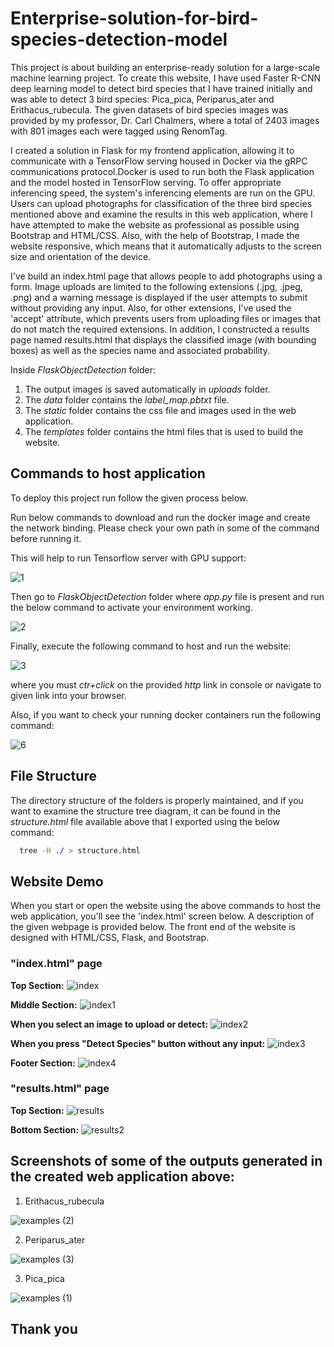 # Enterprise-solution-for-bird-species-detection-model

This project is about building an enterprise-ready solution for a large-scale machine learning project. To create this website, I have used Faster R-CNN deep learning model to detect bird species that I have trained initially and was able to detect 3 bird species:  Pica_pica, Periparus_ater and Erithacus_rubecula. The given datasets of bird species images was provided by my  professor, Dr. Carl Chalmers, where a total of 2403 images with 801 images each were tagged using RenomTag.

I created a solution in Flask for my frontend application, allowing it to communicate with a TensorFlow serving housed in Docker via the gRPC communications protocol.Docker is used to run both the Flask application and the model hosted in TensorFlow serving. To offer appropriate inferencing speed, the system's inferencing elements are run on the GPU. Users can upload photographs for classification of the three bird species mentioned above and examine the results in this web application, where I have attempted to make the website as professional as possible using Bootstrap and HTML/CSS. Also, with the help of Bootstrap, I made the website responsive, which means that it automatically adjusts to the screen size and orientation of the device.

I've build an index.html page that allows people to add photographs using a form. Image uploads are limited to the following extensions (.jpg, .jpeg, .png) and a warning message is displayed if the user attempts to submit without providing any input. Also, for other extensions, I've used the 'accept' attribute, which prevents users from uploading files or images that do not match the required extensions. In addition, I constructed a results page named results.html that displays the classified image (with bounding boxes) as well as the species name and associated probability. 

Inside *FlaskObjectDetection* folder:

1. The output images is saved automatically in *uploads* folder.
2. The *data* folder contains the *label_map.pbtxt* file.
3. The *static* folder contains the css file and images used in the web application.
4. The *templates* folder contains the html files that is used to build the website. 

## Commands to host application

To deploy this project run follow the given process below.

Run below commands to download and run the docker image and create the network binding. Please check your own path in some of the command before running it.

This will help to run Tensorflow server with GPU support:

![1](https://user-images.githubusercontent.com/29011734/164395053-5eb93efd-75d2-48d7-b5f6-52b073a669e7.jpg)

Then go to *FlaskObjectDetection* folder where *app.py* file is present and run the below command to activate your environment working. 

![2](https://user-images.githubusercontent.com/29011734/164396558-7485e42d-0538-414c-a10b-64a0635b9ccb.png)

Finally, execute the following command to host and run the website:

![3](https://user-images.githubusercontent.com/29011734/164396698-a9a35392-8690-42a7-9a96-8e8aa02f975a.png)

where you must *ctr+click* on the provided *http* link in console or navigate to given link into your browser.

Also, if you want to check your running docker containers run the following command:

![6](https://user-images.githubusercontent.com/29011734/164396759-cedfb9f8-6704-43ae-9fa3-e5cb3b0669fa.png)

## File Structure

The directory structure of the folders is properly maintained, and if you want to examine the structure tree diagram, it can be found in the *structure.html* file available above that I exported using the below command:

```bash
  tree -H ./ > structure.html
```
## Website Demo

When you start or open the website using the above commands to host the web application, you'll see the 'index.html' screen below. A description of the given webpage is provided below. The front end of the website is designed with HTML/CSS, Flask, and Bootstrap.

### "index.html" page

**Top Section:** 
![index](https://user-images.githubusercontent.com/29011734/164398377-f9bc9c69-d782-43aa-93ae-37f3521d32cd.png)

**Middle Section:**
![index1](https://user-images.githubusercontent.com/29011734/164398601-f2acf7d3-4b38-4ed5-848b-438029c22000.png)

**When you select an image to upload or detect:**
![index2](https://user-images.githubusercontent.com/29011734/164398725-d9bb222b-5448-407b-896e-083181a42fd9.png)

**When you press "Detect Species" button without any input:**
![index3](https://user-images.githubusercontent.com/29011734/164398804-6065664f-286f-4442-8fd1-3293afbaca3b.png)

**Footer Section:**
![index4](https://user-images.githubusercontent.com/29011734/164398877-79c704ec-0c2d-4dda-b1c2-ecde522beea2.png)

### "results.html" page

**Top Section:**
![results](https://user-images.githubusercontent.com/29011734/164399118-8d4aab56-e3d6-4a82-ada1-7c2aa7b3b881.png)

**Bottom Section:**
![results2](https://user-images.githubusercontent.com/29011734/164399219-713d7d8c-318a-403f-a43d-adf92497638a.png)

## Screenshots of some of the outputs generated in the created web application above:

1. Erithacus_rubecula

![examples (2)](https://user-images.githubusercontent.com/29011734/164399551-f9071bb2-1989-4ffd-ac28-f1b837b61e40.png)

2. Periparus_ater

![examples (3)](https://user-images.githubusercontent.com/29011734/164399707-ab02df45-f916-4436-a74a-46be48026033.png)

3. Pica_pica

![examples (1)](https://user-images.githubusercontent.com/29011734/164399816-558bd3ab-50a3-4be1-b18a-daa785180361.png)

## Thank you



